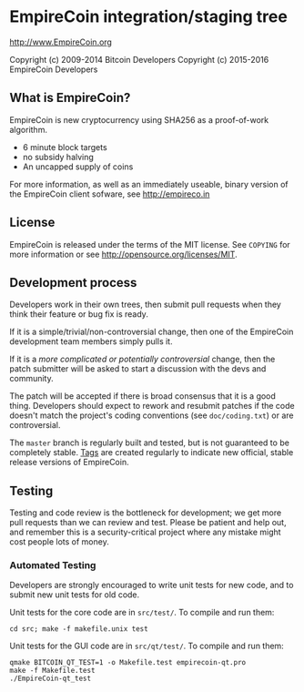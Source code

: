EmpireCoin integration/staging tree
================================

http://www.EmpireCoin.org

Copyright (c) 2009-2014 Bitcoin Developers
Copyright (c) 2015-2016 EmpireCoin Developers

What is EmpireCoin?
----------------

EmpireCoin is new cryptocurrency using SHA256 as a proof-of-work algorithm.
 - 6 minute block targets
 - no subsidy halving
 - An uncapped supply of coins

For more information, as well as an immediately useable, binary version of
the EmpireCoin client sofware, see http://empireco.in

License
-------

EmpireCoin is released under the terms of the MIT license. See `COPYING` for more
information or see http://opensource.org/licenses/MIT.

Development process
-------------------

Developers work in their own trees, then submit pull requests when they think
their feature or bug fix is ready.

If it is a simple/trivial/non-controversial change, then one of the EmpireCoin
development team members simply pulls it.

If it is a *more complicated or potentially controversial* change, then the patch
submitter will be asked to start a discussion with the devs and community.

The patch will be accepted if there is broad consensus that it is a good thing.
Developers should expect to rework and resubmit patches if the code doesn't
match the project's coding conventions (see `doc/coding.txt`) or are
controversial.

The `master` branch is regularly built and tested, but is not guaranteed to be
completely stable. [Tags](https://github.com/EmpireCoin-project/EmpireCoin/tags) are created
regularly to indicate new official, stable release versions of EmpireCoin.

Testing
-------

Testing and code review is the bottleneck for development; we get more pull
requests than we can review and test. Please be patient and help out, and
remember this is a security-critical project where any mistake might cost people
lots of money.

### Automated Testing

Developers are strongly encouraged to write unit tests for new code, and to
submit new unit tests for old code.

Unit tests for the core code are in `src/test/`. To compile and run them:

    cd src; make -f makefile.unix test

Unit tests for the GUI code are in `src/qt/test/`. To compile and run them:

    qmake BITCOIN_QT_TEST=1 -o Makefile.test empirecoin-qt.pro
    make -f Makefile.test
    ./EmpireCoin-qt_test

